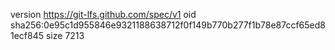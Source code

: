 version https://git-lfs.github.com/spec/v1
oid sha256:0e95c1d955846e9321188638712f0f149b770b277f1b78e87ccf65ed81ecf845
size 7213
